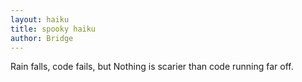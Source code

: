 ```yaml
---
layout: haiku
title: spooky haiku
author: Bridge
---
```


Rain falls, code fails, but
Nothing is scarier than
code running far off.